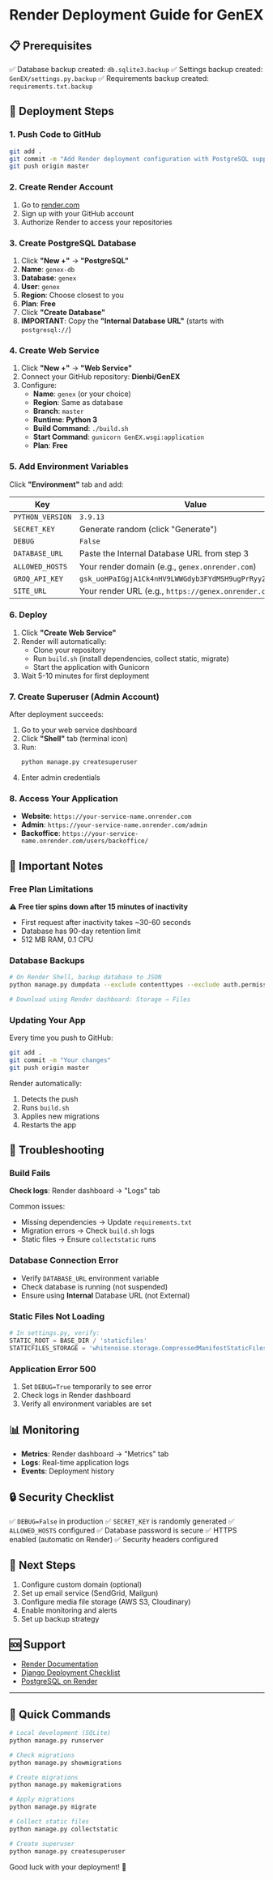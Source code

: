 # Render Deployment Guide for GenEX

## 📋 Prerequisites

✅ Database backup created: `db.sqlite3.backup`
✅ Settings backup created: `GenEX/settings.py.backup`
✅ Requirements backup created: `requirements.txt.backup`

## 🚀 Deployment Steps

### 1. Push Code to GitHub

```bash
git add .
git commit -m "Add Render deployment configuration with PostgreSQL support"
git push origin master
```

### 2. Create Render Account

1. Go to [render.com](https://render.com)
2. Sign up with your GitHub account
3. Authorize Render to access your repositories

### 3. Create PostgreSQL Database

1. Click **"New +"** → **"PostgreSQL"**
2. **Name**: `genex-db`
3. **Database**: `genex`
4. **User**: `genex`
5. **Region**: Choose closest to you
6. **Plan**: **Free**
7. Click **"Create Database"**
8. **IMPORTANT**: Copy the **"Internal Database URL"** (starts with `postgresql://`)

### 4. Create Web Service

1. Click **"New +"** → **"Web Service"**
2. Connect your GitHub repository: **Dienbi/GenEX**
3. Configure:
   - **Name**: `genex` (or your choice)
   - **Region**: Same as database
   - **Branch**: `master`
   - **Runtime**: **Python 3**
   - **Build Command**: `./build.sh`
   - **Start Command**: `gunicorn GenEX.wsgi:application`
   - **Plan**: **Free**

### 5. Add Environment Variables

Click **"Environment"** tab and add:

| Key | Value |
|-----|-------|
| `PYTHON_VERSION` | `3.9.13` |
| `SECRET_KEY` | Generate random (click "Generate") |
| `DEBUG` | `False` |
| `DATABASE_URL` | Paste the Internal Database URL from step 3 |
| `ALLOWED_HOSTS` | Your render domain (e.g., `genex.onrender.com`) |
| `GROQ_API_KEY` | `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` |
| `SITE_URL` | Your render URL (e.g., `https://genex.onrender.com`) |

### 6. Deploy

1. Click **"Create Web Service"**
2. Render will automatically:
   - Clone your repository
   - Run `build.sh` (install dependencies, collect static, migrate)
   - Start the application with Gunicorn
3. Wait 5-10 minutes for first deployment

### 7. Create Superuser (Admin Account)

After deployment succeeds:

1. Go to your web service dashboard
2. Click **"Shell"** tab (terminal icon)
3. Run:
   ```bash
   python manage.py createsuperuser
   ```
4. Enter admin credentials

### 8. Access Your Application

- **Website**: `https://your-service-name.onrender.com`
- **Admin**: `https://your-service-name.onrender.com/admin`
- **Backoffice**: `https://your-service-name.onrender.com/users/backoffice/`

## 🔧 Important Notes

### Free Plan Limitations

⚠️ **Free tier spins down after 15 minutes of inactivity**
- First request after inactivity takes ~30-60 seconds
- Database has 90-day retention limit
- 512 MB RAM, 0.1 CPU

### Database Backups

```bash
# On Render Shell, backup database to JSON
python manage.py dumpdata --exclude contenttypes --exclude auth.permission > backup.json

# Download using Render dashboard: Storage → Files
```

### Updating Your App

Every time you push to GitHub:
```bash
git add .
git commit -m "Your changes"
git push origin master
```

Render automatically:
1. Detects the push
2. Runs `build.sh`
3. Applies new migrations
4. Restarts the app

## 🐛 Troubleshooting

### Build Fails

**Check logs**: Render dashboard → "Logs" tab

Common issues:
- Missing dependencies → Update `requirements.txt`
- Migration errors → Check `build.sh` logs
- Static files → Ensure `collectstatic` runs

### Database Connection Error

- Verify `DATABASE_URL` environment variable
- Check database is running (not suspended)
- Ensure using **Internal** Database URL (not External)

### Static Files Not Loading

```python
# In settings.py, verify:
STATIC_ROOT = BASE_DIR / 'staticfiles'
STATICFILES_STORAGE = 'whitenoise.storage.CompressedManifestStaticFilesStorage'
```

### Application Error 500

1. Set `DEBUG=True` temporarily to see error
2. Check logs in Render dashboard
3. Verify all environment variables are set

## 📊 Monitoring

- **Metrics**: Render dashboard → "Metrics" tab
- **Logs**: Real-time application logs
- **Events**: Deployment history

## 🔒 Security Checklist

✅ `DEBUG=False` in production
✅ `SECRET_KEY` is randomly generated
✅ `ALLOWED_HOSTS` configured
✅ Database password is secure
✅ HTTPS enabled (automatic on Render)
✅ Security headers configured

## 📝 Next Steps

1. Configure custom domain (optional)
2. Set up email service (SendGrid, Mailgun)
3. Configure media file storage (AWS S3, Cloudinary)
4. Enable monitoring and alerts
5. Set up backup strategy

## 🆘 Support

- [Render Documentation](https://render.com/docs)
- [Django Deployment Checklist](https://docs.djangoproject.com/en/4.2/howto/deployment/checklist/)
- [PostgreSQL on Render](https://render.com/docs/databases)

---

## 🎯 Quick Commands

```bash
# Local development (SQLite)
python manage.py runserver

# Check migrations
python manage.py showmigrations

# Create migrations
python manage.py makemigrations

# Apply migrations
python manage.py migrate

# Collect static files
python manage.py collectstatic

# Create superuser
python manage.py createsuperuser
```

Good luck with your deployment! 🚀
